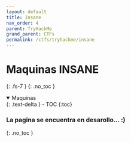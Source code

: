 ```yaml
---
layout: default
title: Insane
nav_order: 4
parent: TryHackMe
grand_parent: CTFs
permalink: /ctfs/tryhackme/insane
---
```


# Maquinas INSANE
{: .fs-7 }
{: .no_toc }

<details open markdown="block">
  <summary>
    Maquinas
  </summary>
  {: .text-delta }
- TOC
{:toc}
</details>

### La pagina se encuentra en desarollo... :)
{: .no_toc }